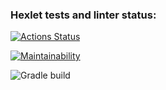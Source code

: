 ### Hexlet tests and linter status:
[![Actions Status](https://github.com/LizaZzi/java-project-lvl1/workflows/hexlet-check/badge.svg)](https://github.com/LizaZzi/java-project-lvl1/actions)

[![Maintainability](https://api.codeclimate.com/v1/badges/e872b0594763ed597c4d/maintainability)](https://codeclimate.com/github/LizaZzi/java-project-lvl1/maintainability)

![Gradle build](https://github.com/LizaZzi/java-project-lvl1/actions/workflows/gradle-build.yml/badge.svg)